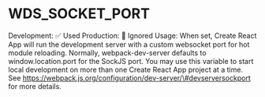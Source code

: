 # WDS_SOCKET_PORT

Development: ✅ Used Production: 🚫 Ignored Usage: When set, Create React App will run the development server with a custom websocket port for hot module reloading. Normally, webpack-dev-server defaults to window.location.port for the SockJS port. You may use this variable to start local development on more than one Create React App project at a time. See https://webpack.js.org/configuration/dev-server/\#devserversockport for more details.
